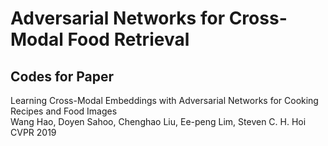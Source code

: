 # Adversarial Networks for Cross-Modal Food Retrieval
## Codes for Paper  
Learning Cross-Modal Embeddings with Adversarial Networks for Cooking Recipes and Food Images  
Wang Hao, Doyen Sahoo, Chenghao Liu, Ee-peng Lim, Steven C. H. Hoi
CVPR 2019
